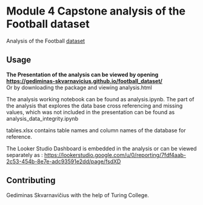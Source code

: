 # Module 4 Capstone analysis of the Football dataset

Analysis of the Football [dataset](https://www.kaggle.com/datasets/prajitdatta/ultimate-25k-matches-football-database-european)

## Usage

<b>The Presentation of the analysis can be viewed by opening https://gediminas-skvarnavicius.github.io/football_dataset/ </b>
<br>Or by downloading the package and viewing analysis.html

The analysis working notebook can be found as analysis.ipynb.
The part of the analysis that explores the data base cross referencing and missing values, which was not included in the presentation can be found as analysis_data_integrity.ipynb

tables.xlsx contains table names and column names of the database for reference.

The Looker Studio Dashboard is embedded in the analysis or can be viewed separately as : https://lookerstudio.google.com/u/0/reporting/7fdf4aab-2c53-454b-8e7e-adc93591e2dd/page/fsdXD

## Contributing

Gediminas Skvarnavičius with the help of Turing College.

